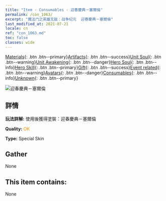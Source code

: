 ```yaml
---
title: "Item - Consumables - 迎春慶典－塞爾倫"
permalink: /con_1063/
excerpt: "魔法门之英雄无敌：战争纪元  迎春慶典－塞爾倫"
last_modified_at: 2021-07-21
locale: cn
ref: "con_1063.md"
toc: false
classes: wide
---
```

 [Materials](/ItemsCN/){: .btn .btn--primary}[Artifacts](/ItemsCN/Artifacts/){: .btn .btn--success}[Unit Soul](/ItemsCN/UnitSoul/){: .btn .btn--warning}[Unit Awakening](/ItemsCN/UnitAwakening/){: .btn .btn--danger}[Hero Soul](/ItemsCN/HeroSoul/){: .btn .btn--info}[Hero Skill](/ItemsCN/HeroSkill/){: .btn .btn--primary}[Gift](/ItemsCN/Gift/){: .btn .btn--success}[Event related](/ItemsCN/Events/){: .btn .btn--warning}[Avatars](/ItemsCN/Avatars/){: .btn .btn--danger}[Consumables](/ItemsCN/Consumables/){: .btn .btn--info}[Unknown](/ItemsCN/Unknown/){: .btn .btn--primary}

 ![迎春慶典－塞爾倫](/images/h/h_Xeron3.jpg)

## 詳情
 **玩法詳解:** 使用後獲得塗裝：迎春慶典－塞爾倫

 **Quality:** <span style="color: #FF8C00">OK</span>

 **Type:** Special Skin

## Gather

  None

## This item contains:

  None


